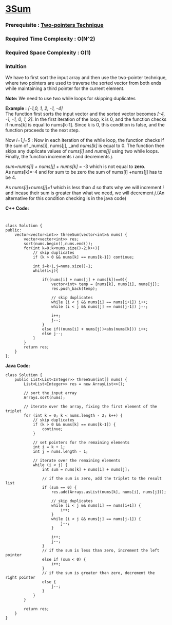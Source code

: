 # [3Sum](https://leetcode.com/problems/3sum/)
### Prerequisite : [Two-pointers Technique](https://www.geeksforgeeks.org/two-pointers-technique/)
### Required Time Complexity : O(N^2)
### Required Space Complexity : O(1)
### Intuition
We have to first sort the input array and then use the two-pointer technique,
where two pointers are used to traverse the sorted vector from both ends 
while maintaining a third pointer for the current element. 

**Note:**  We need to use two while loops for skipping duplicates

**Example :** _[-1,0, 1, 2, -1, -4]_\
The function first sorts the input vector and the sorted vector becomes _[-4, -1, -1, 0, 1, 2]_.
In the first iteration of the loop, k is 0, and the function checks if nums[k] is equal to nums[k-1]. Since k is 0, this condition is false, and the function proceeds to the next step.

Now _i=1,j=5_ : Now in each iteration of the while loop, the function checks if the sum of _nums[i], nums[j], _and _nums[k]_ is equal to 0.  The function then skips any duplicate values of _nums[i]_ and _nums[j]_ using two while loops. Finally, the function increments _i_ and decrements _j_. 
   
   _sum=nums[i] + nums[j] + nums[k]_ = -3 which is not equal to **zero**.\
    As nums[k]=-4 and for sum to be zero the sum of nums[i] +nums[j]  has to be 4.
    
   As _nums[i]+nums[j]=1_ which is less than _4_ so thats why we will increment _i_ and incase their sum is    greater than what we need, we will decrement _j_.(An alternative for this condition checking is in the java code)
   
**C++ Code:**
#
```
class Solution {
public:
    vector<vector<int>> threeSum(vector<int>& nums) {
        vector<vector<int>> res;
        sort(nums.begin(),nums.end());
        for(int k=0;k<nums.size()-2;k++){
            // skip duplicates
            if (k > 0 && nums[k] == nums[k-1]) continue;
            
            int i=k+1,j=nums.size()-1;
            while(i<j){

                if((nums[i] + nums[j] + nums[k])==0){
                    vector<int> temp = {nums[k], nums[i], nums[j]};
                    res.push_back(temp);

                    // skip duplicates
                    while (i < j && nums[i] == nums[i+1]) i++;
                    while (i < j && nums[j] == nums[j-1]) j--;
                    
                    i++;
                    j--;
                }
                else if((nums[i] + nums[j])<abs(nums[k])) i++;
                else j--;
            }
        }
        return res;
    }
};
```
**Java Code:**
```
class Solution {
    public List<List<Integer>> threeSum(int[] nums) {
        List<List<Integer>> res = new ArrayList<>();
        
        // sort the input array
        Arrays.sort(nums);
        
        // iterate over the array, fixing the first element of the triplet
        for (int k = 0; k < nums.length - 2; k++) {
            // skip duplicates
            if (k > 0 && nums[k] == nums[k-1]) {
                continue;
            }
            
            // set pointers for the remaining elements
            int i = k + 1;
            int j = nums.length - 1;
            
            // iterate over the remaining elements
            while (i < j) {
                int sum = nums[k] + nums[i] + nums[j];
                
                // if the sum is zero, add the triplet to the result list
                if (sum == 0) {
                    res.add(Arrays.asList(nums[k], nums[i], nums[j]));
                    
                    // skip duplicates
                    while (i < j && nums[i] == nums[i+1]) {
                        i++;
                    }
                    while (i < j && nums[j] == nums[j-1]) {
                        j--;
                    }
                    
                    i++;
                    j--;
                }
                // if the sum is less than zero, increment the left pointer
                else if (sum < 0) {
                    i++;
                }
                // if the sum is greater than zero, decrement the right pointer
                else {
                    j--;
                }
            }
        }
        
        return res;
    }
}
```
